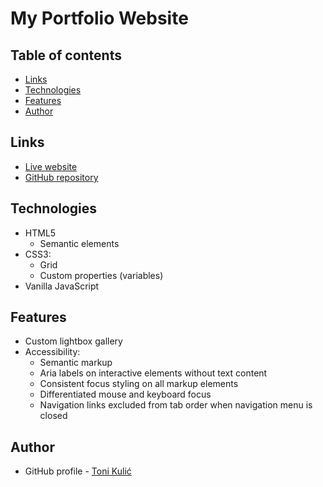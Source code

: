 # My Portfolio Website

## Table of contents

-   [Links](#links)
-   [Technologies](#technologies)
-   [Features](#features)
-   [Author](#author)

## Links

-   [Live website](https://tkulic.github.io)
-   [GitHub repository](https://github.com/tkulic/tkulic.github.io)

## Technologies

-   HTML5
    -   Semantic elements
-   CSS3:
    -   Grid
    -   Custom properties (variables)
-   Vanilla JavaScript

## Features

-   Custom lightbox gallery
-   Accessibility:
    -   Semantic markup
    -   Aria labels on interactive elements without text content
    -   Consistent focus styling on all markup elements
    -   Differentiated mouse and keyboard focus
    -   Navigation links excluded from tab order when navigation menu is closed

## Author

-   GitHub profile - [Toni Kulić](https://tkulic.github.io)

